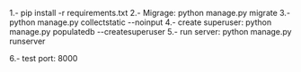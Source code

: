 1.- pip install -r requirements.txt
2.- Migrage: python manage.py migrate
3.- python manage.py collectstatic --noinput
4.- create superuser: python manage.py populatedb --createsuperuser
5.- run server: python manage.py runserver

6.- test port: 8000
